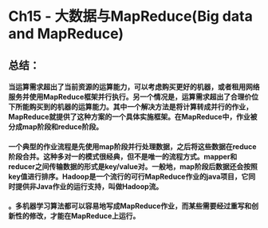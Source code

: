 # Ch15 - 大数据与MapReduce(Big data and MapReduce)

## 总结：
#### 当运算需求超出了当前资源的运算能力，可以考虑购买更好的机器，或者租用网络服务并使用MapReduce框架并行执行。另一个情况是，运算需求超出了合理价位下所能购买到的机器的运算能力。其中一个解决方法是将计算转成并行的作业，MapReduce就提供了这种方案的一个具体实施框架。在MapReduce中，作业被分成map阶段和reduce阶段。
#### 一个典型的作业流程是先使用map阶段并行处理数据，之后将这些数据在reduce阶段合并。这种多对一的模式很经典，但不是唯一的流程方式。mapper和reducer之间传输数据的形式是key/value对。一般地，map阶段后数据还会按照key值进行排序。Hadoop是一个流行的可行MapReduce作业的java项目，它同时提供非Java作业的运行支持，叫做Hadoop流。
#### 。多机器学习算法都可以容易地写成MapReduce作业，而某些需要经过重写和创新性的修改，才能在MapReduce上运行。

